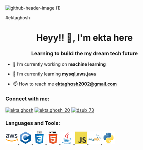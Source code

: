 
![github-header-image (1)](https://github.com/ektaghosh20/ektaghosh/assets/120678788/eaa567b3-3136-416f-833b-8a271ba4e87d)



#ektaghosh
<h1 align="center">Heyy!! 👋, I'm ekta here</h1>
<h3 align="center">Learning to build the my dream tech future</h3>




- 🔭 I’m currently working on **machine learning**

- 🌱 I’m currently learning **mysql,aws,java**

- 📫 How to reach me **ektaghosh2002@gmail.com**

<h3 align="left">Connect with me:</h3>
<p align="left">
<a href="https://kaggle.com/ekta ghosh" target="blank"><img align="center" src="https://raw.githubusercontent.com/rahuldkjain/github-profile-readme-generator/master/src/images/icons/Social/kaggle.svg" alt="ekta ghosh" height="30" width="40" /></a>
<a href="https://instagram.com/ekta.ghosh_20" target="blank"><img align="center" src="https://raw.githubusercontent.com/rahuldkjain/github-profile-readme-generator/master/src/images/icons/Social/instagram.svg" alt="ekta.ghosh_20" height="30" width="40" /></a>
<a href="https://www.codechef.com/users/dsub_73" target="blank"><img align="center" src="https://cdn.jsdelivr.net/npm/simple-icons@3.1.0/icons/codechef.svg" alt="dsub_73" height="30" width="40" /></a>
</p>

<h3 align="left">Languages and Tools:</h3>
<p align="left"> <a href="https://aws.amazon.com" target="_blank" rel="noreferrer"> <img src="https://raw.githubusercontent.com/devicons/devicon/master/icons/amazonwebservices/amazonwebservices-original-wordmark.svg" alt="aws" width="40" height="40"/> </a> <a href="https://www.cprogramming.com/" target="_blank" rel="noreferrer"> <img src="https://raw.githubusercontent.com/devicons/devicon/master/icons/c/c-original.svg" alt="c" width="40" height="40"/> </a> <a href="https://www.w3schools.com/css/" target="_blank" rel="noreferrer"> <img src="https://raw.githubusercontent.com/devicons/devicon/master/icons/css3/css3-original-wordmark.svg" alt="css3" width="40" height="40"/> </a> <a href="https://www.w3.org/html/" target="_blank" rel="noreferrer"> <img src="https://raw.githubusercontent.com/devicons/devicon/master/icons/html5/html5-original-wordmark.svg" alt="html5" width="40" height="40"/> </a> <a href="https://www.java.com" target="_blank" rel="noreferrer"> <img src="https://raw.githubusercontent.com/devicons/devicon/master/icons/java/java-original.svg" alt="java" width="40" height="40"/> </a> <a href="https://developer.mozilla.org/en-US/docs/Web/JavaScript" target="_blank" rel="noreferrer"> <img src="https://raw.githubusercontent.com/devicons/devicon/master/icons/javascript/javascript-original.svg" alt="javascript" width="40" height="40"/> </a> <a href="https://www.mysql.com/" target="_blank" rel="noreferrer"> <img src="https://raw.githubusercontent.com/devicons/devicon/master/icons/mysql/mysql-original-wordmark.svg" alt="mysql" width="40" height="40"/> </a> <a href="https://www.python.org" target="_blank" rel="noreferrer"> <img src="https://raw.githubusercontent.com/devicons/devicon/master/icons/python/python-original.svg" alt="python" width="40" height="40"/> </a> </p>
